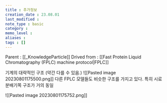```yaml
---
title : 추가정보
creation_date : 23.08.01
last_modified :
note_type : basic
category :
memo_level :
aliases : 
tags : []
---
```


Parent : [[_KnowledgeParticle]]
Drived from : [[Fast Protein Liquid Chromatography (FPLC) machine protocol|FPLC]]

기계의 대략적인 구조
(약간 다를 수 있음.)
![[Pasted image 20230801175500.png]]
다른 FPLC 모델들도 비슷한 구조를 가지고 있다.
특히 시료 분배기쪽 구조가 거의 동일

![[Pasted image 20230801175752.png]]
